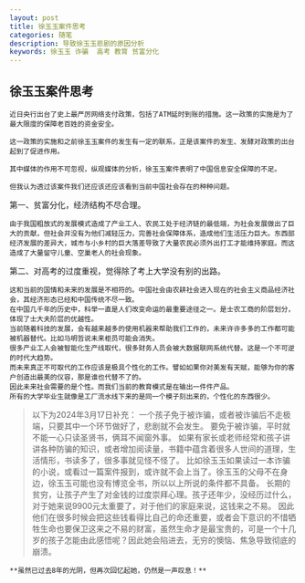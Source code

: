 ```yaml
---
layout: post
title: 徐玉玉案件思考
categories: 随笔
description: 导致徐玉玉悲剧的原因分析
keywords: 徐玉玉 诈骗  高考 教育 贫富分化
---
```


## 徐玉玉案件思考

    近日央行出台了史上最严厉网络支付政策，包括了ATM延时到账的措施。这一政策的实施是为了最大限度的保障老百姓的资金安全。
    
    这一政策的实施和之前徐玉玉案件的发生有一定的联系，正是该案件的发生、发酵对政策的出台起到了促进作用。
    
    其中媒体的作用不可忽视，纵观媒体的分析，徐玉玉案件表明了中国信息安全保障的不足。
    
    但我认为透过该案件我们还应该还应该看到当前中国社会存在的种种问题。
    
第一、贫富分化，经济结构不尽合理。

    由于我国粗放式的发展模式造成了产业工人、农民工处于经济链的最低端，为社会发展做出了巨大的贡献，但社会并没有为他们减轻压力，完善社会保障体系，造成他们生活压力巨大。东西部经济发展的差异大，城市与小乡村的巨大落差导致了大量农民必须外出打工才能维持家庭。而这造成了大量留守儿童、空巢老人的社会现象。
    
第二、对高考的过度重视，觉得除了考上大学没有别的出路。

    这和当前的国情和未来的发展是不相符的。中国社会由农耕社会进入现在的社会主义商品经济社会，其经济形态已经和中国传统不尽一致。
    在中国几千年的历史中，科举一直是人们改变命运的最重要途径之一。是士农工商的阶层划分，体现了士大夫阶层的优越性。
    当前随着科技的发展，会有越来越多的使用机器来帮助我们工作的，未来许许多多的工作都可能被机器替代。比如马明哲说未来柜员可能会消失。
    很多产业工人会被智能化生产线取代，很多财务人员会被大数据联网系统代替。这是一个不可逆的时代大趋势。
    而未来真正不可取代的工作应该是极具个性化的工作。譬如如果你对美发有天赋，能够为你的客户创造出最美的仪容，那是谁也代替不了的。
    因此未来社会需要的是个性。而我们当前的教育模式是在输出一件件产品。
    所有的大学毕业生就像是工厂流水线下来的是同一个模子刻出来的，个性化的东西很少。
    
>以下为2024年3月17日补充：
    一个孩子免于被诈骗，或者被诈骗后不走极端，只要其中一个环节做好了，悲剧就不会发生。
    要免于被诈骗，平时就不能一心只读圣贤书，俩耳不闻窗外事。
    如果有家长或老师经常和孩子讲讲各种防骗的知识，或者增加阅读量，书籍中蕴含着很多人世间的道理，生活情形，书读多了，很多事就见怪不怪了。
    比如徐玉玉如果读过一本诈骗的小说，或看过一篇案件报到，或许就不会上当了。徐玉玉的父母不在身边，徐玉玉可能也没有博览全书，所以以上所说的条件都不具备。
    长期的贫穷，让孩子产生了对金钱的过度崇拜心理。孩子还年少，没经历过什么，对于她来说9900元太重要了，对于他们的家庭来说，这钱来之不易。
    因此他们在很多时候会把这些钱看得比自己的命还重要，或者会下意识的不惜牺牲生命也要保卫这来之不易的财富，虽然生命才是最宝贵的，可是一个十几岁的孩子怎能由此感悟呢？因此她会陷进去，无穷的懊恼、焦急导致彻底的崩溃。

    **虽然已过去8年的光阴，但再次回忆起她，仍然是一声叹息！**
